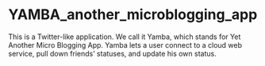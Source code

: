 # YAMBA_another_microblogging_app

This is a Twitter-like application. We call it Yamba, which stands for Yet Another Micro Blogging App. Yamba lets a user connect to a cloud web service, pull down friends’ statuses, and update his own status.
